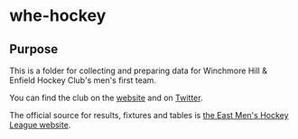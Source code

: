 # whe-hockey

## Purpose

This is a folder for collecting and preparing data for Winchmore Hill & Enfield Hockey Club's men's first team.

You can find the club on the [website](http://www.whehockey.com/) and on [Twitter](https://twitter.com/WHandEHockey).

The official source for results, fixtures and tables is [the East Men's Hockey League website](http://www.east-hockey.com/leagues2/showdata/sqlresults/EMLlatest.htm).